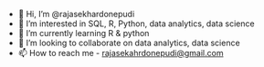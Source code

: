 - 👋 Hi, I’m @rajasekhardonepudi
- 👀 I’m interested in SQL, R, Python, data analytics, data science
- 🌱 I’m currently learning R & python
- 💞️ I’m looking to collaborate on data analytics, data science
- 📫 How to reach me - rajasekahrdonepudi@gmail.com

<!---
rajasekhardonepudi/rajasekhardonepudi is a ✨ special ✨ repository because its `README.md` (this file) appears on your GitHub profile.
You can click the Preview link to take a look at your changes.
--->
